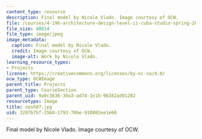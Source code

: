 ```yaml
---
content_type: resource
description: Final model by Nicole Vlado. Image courtesy of OCW.
file: /courses/4-196-architecture-design-level-ii-cuba-studio-spring-2004/3207b7bf25b8179370be910802ee1e60_nosh07.jpg
file_size: 40814
file_type: image/jpeg
image_metadata:
  caption: Final model by Nicole Vlado.
  credit: Image courtesy of OCW.
  image-alt: Work by Nicole Vlado.
learning_resource_types:
- Projects
license: https://creativecommons.org/licenses/by-nc-sa/4.0/
ocw_type: OCWImage
parent_title: Projects
parent_type: CourseSection
parent_uid: 9a0c3636-30a3-ad74-1e1b-96382ad91282
resourcetype: Image
title: nosh07.jpg
uid: 3207b7bf-25b8-1793-70be-910802ee1e60
---
```

Final model by Nicole Vlado. Image courtesy of OCW.